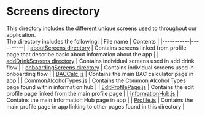 # Screens directory

This directory includes the different unique screens used to throughout our application.<br>
The directory includes the following:
| File name | Contents |
|-----------|----------|
| [aboutScreens directory](./aboutScreens/) | Contains screens linked from profile page that describe basic about information about the app |
| [addDrinkScreens directory](./addDrinkScreens/) | Contains individual screens used in add drink flow |
| [onboardingScreens directory](./onboardingScreens/) | Contains individual screens used in onboarding flow |
| [BACCalc.js](./BACCalc.js) | Contains the main BAC calculator page in app |
| [CommonAlcoholTypes.js](./CommonAlcoholTypes.js) | Contains the Common Alcohol Types page found within information hub |
| [EditProfilePage.js](./EditProfilePage.js) | Contains the edit profile page linked from the main profile page |
| [InformationHub.js](./InformationHub.js) | Contains the main Information Hub page in app |
| [Profile.js](./Profile.js) | Contains the main profile page in app linking to other pages found in this directory |